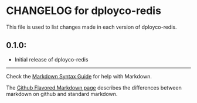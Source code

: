 # CHANGELOG for dployco-redis

This file is used to list changes made in each version of dployco-redis.

## 0.1.0:

* Initial release of dployco-redis

- - -
Check the [Markdown Syntax Guide](http://daringfireball.net/projects/markdown/syntax) for help with Markdown.

The [Github Flavored Markdown page](http://github.github.com/github-flavored-markdown/) describes the differences between markdown on github and standard markdown.

